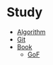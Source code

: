# Study

* [Algorithm](https://github.com/yoonsue/study/tree/master/algorithm)
* [Git](https://github.com/yoonsue/study/tree/master/git)
* [Book](https://github.com/yoonsue/study/tree/master/book)
  * [GoF](https://github.com/yoonsue/study/tree/master/book/gof)
